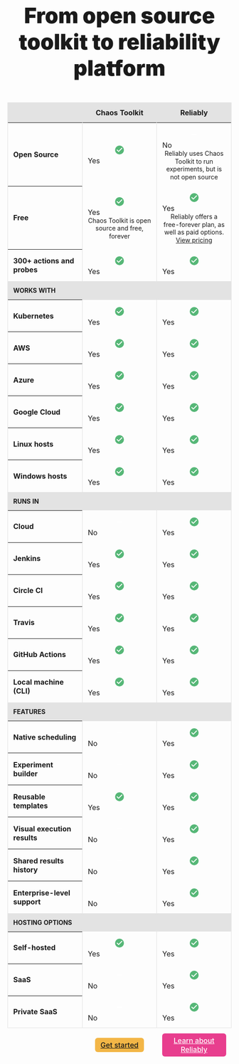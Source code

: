 <div class="pricing" id="pricing-wrapper">
<h2>From open source toolkit to reliability platform</h2>

<table class="pricingTable">
  <thead>
    <tr>
      <th></th>
      <th scope="col">Chaos Toolkit</th>
      <th scope="col">Reliably</th>
    </tr>
  </thead>
  <tbody>
    <tr class="row">
      <th scope="row" class="cell">Open Source</td>
      <td class="cell cell--yes">
        <div class="cell__svgWrapper">
          <svg fill="none" stroke="currentColor" stroke-linecap="round" stroke-linejoin="round" stroke-width="2" viewBox="0 0 24 24" astro-icon="check"><path d="M20 6 9 17l-5-5"></path></svg>
        </div>
        <span class="screen-reader-text">Yes</span>
      </td>
      <td class="cell cell--no">
        <div class="cell__svgWrapper">
          <svg fill="none" stroke="currentColor" stroke-linecap="round" stroke-linejoin="round" stroke-width="2" viewBox="0 0 24 24" astro-icon="minus"><path d="M5 12h14"></path></svg>
        </div>
        <span class="screen-reader-text">No</span>
        <div class="cell__help">
          Reliably uses Chaos Toolkit to run experiments, but is not open source
        </div>
      </td>
    </tr>
    <tr class="row">
      <th scope="row" class="cell">Free</td>
      <td class="cell cell--yes">
        <div class="cell__svgWrapper">
          <svg fill="none" stroke="currentColor" stroke-linecap="round" stroke-linejoin="round" stroke-width="2" viewBox="0 0 24 24" astro-icon="check"><path d="M20 6 9 17l-5-5"></path></svg>
        </div>
        <span class="screen-reader-text">Yes</span>
        <div class="cell__help">
          Chaos Toolkit is open source and free, forever
        </div>
      </td>
      <td class="cell cell--yes">
        <div class="cell__svgWrapper">
          <svg fill="none" stroke="currentColor" stroke-linecap="round" stroke-linejoin="round" stroke-width="2" viewBox="0 0 24 24" astro-icon="check"><path d="M20 6 9 17l-5-5"></path></svg>
        </div>
        <span class="screen-reader-text">Yes</span>
        <div class="cell__help">
          Reliably offers a free-forever plan, as well as paid options.<br/>
          <a
            href="https://reliably.com/pricing"
            target="_blank"
            rel="noreferer noopener"
          >View pricing</a>
        </div>
      </td>
    </tr>
    <tr class="row">
      <th scope="row" class="cell">300+ actions and probes</td>
      <td class="cell cell--yes">
        <div class="cell__svgWrapper">
          <svg fill="none" stroke="currentColor" stroke-linecap="round" stroke-linejoin="round" stroke-width="2" viewBox="0 0 24 24" astro-icon="check"><path d="M20 6 9 17l-5-5"></path></svg>
        </div>
        <span class="screen-reader-text">Yes</span>
      </td>
      <td class="cell cell--yes">
        <div class="cell__svgWrapper">
          <svg fill="none" stroke="currentColor" stroke-linecap="round" stroke-linejoin="round" stroke-width="2" viewBox="0 0 24 24" astro-icon="check"><path d="M20 6 9 17l-5-5"></path></svg>
        </div>
        <span class="screen-reader-text">Yes</span>
      </td>
    </tr>
    <tr class="row row--heading">
      <td class="cell">Works with</td>
      <td class="cell"></td>
      <td class="cell"></td>
    </tr>
    <tr class="row">
      <th scope="row" class="cell">Kubernetes</th>
      <td class="cell cell--yes">
        <div class="cell__svgWrapper">
          <svg fill="none" stroke="currentColor" stroke-linecap="round" stroke-linejoin="round" stroke-width="2" viewBox="0 0 24 24" astro-icon="check"><path d="M20 6 9 17l-5-5"></path></svg>
        </div>
        <span class="screen-reader-text">Yes</span>
      </td>
      <td class="cell cell--yes">
        <div class="cell__svgWrapper">
          <svg fill="none" stroke="currentColor" stroke-linecap="round" stroke-linejoin="round" stroke-width="2" viewBox="0 0 24 24" astro-icon="check"><path d="M20 6 9 17l-5-5"></path></svg>
        </div>
        <span class="screen-reader-text">Yes</span>
      </td>
    </tr>
    <tr class="row">
      <th scope="row" class="cell">AWS</td>
      <td class="cell cell--yes">
        <div class="cell__svgWrapper">
          <svg fill="none" stroke="currentColor" stroke-linecap="round" stroke-linejoin="round" stroke-width="2" viewBox="0 0 24 24" astro-icon="check"><path d="M20 6 9 17l-5-5"></path></svg>
        </div>
        <span class="screen-reader-text">Yes</span>
      </td>
      <td class="cell cell--yes">
        <div class="cell__svgWrapper">
          <svg fill="none" stroke="currentColor" stroke-linecap="round" stroke-linejoin="round" stroke-width="2" viewBox="0 0 24 24" astro-icon="check"><path d="M20 6 9 17l-5-5"></path></svg>
        </div>
        <span class="screen-reader-text">Yes</span>
      </td>
    </tr>
    <tr class="row">
      <th scope="row" class="cell">Azure</td>
      <td class="cell cell--yes">
        <div class="cell__svgWrapper">
          <svg fill="none" stroke="currentColor" stroke-linecap="round" stroke-linejoin="round" stroke-width="2" viewBox="0 0 24 24" astro-icon="check"><path d="M20 6 9 17l-5-5"></path></svg>
        </div>
        <span class="screen-reader-text">Yes</span>
      </td>
      <td class="cell cell--yes">
        <div class="cell__svgWrapper">
          <svg fill="none" stroke="currentColor" stroke-linecap="round" stroke-linejoin="round" stroke-width="2" viewBox="0 0 24 24" astro-icon="check"><path d="M20 6 9 17l-5-5"></path></svg>
        </div>
        <span class="screen-reader-text">Yes</span>
      </td>
    </tr>
    <tr class="row">
      <th scope="row" class="cell">Google Cloud</td>
      <td class="cell cell--yes">
        <div class="cell__svgWrapper">
          <svg fill="none" stroke="currentColor" stroke-linecap="round" stroke-linejoin="round" stroke-width="2" viewBox="0 0 24 24" astro-icon="check"><path d="M20 6 9 17l-5-5"></path></svg>
        </div>
        <span class="screen-reader-text">Yes</span>
      </td>
      <td class="cell cell--yes">
        <div class="cell__svgWrapper">
          <svg fill="none" stroke="currentColor" stroke-linecap="round" stroke-linejoin="round" stroke-width="2" viewBox="0 0 24 24" astro-icon="check"><path d="M20 6 9 17l-5-5"></path></svg>
        </div>
        <span class="screen-reader-text">Yes</span>
      </td>
    </tr>
    <tr class="row">
      <th scope="row" class="cell">Linux hosts</td>
      <td class="cell cell--yes">
        <div class="cell__svgWrapper">
          <svg fill="none" stroke="currentColor" stroke-linecap="round" stroke-linejoin="round" stroke-width="2" viewBox="0 0 24 24" astro-icon="check"><path d="M20 6 9 17l-5-5"></path></svg>
        </div>
        <span class="screen-reader-text">Yes</span>
      </td>
      <td class="cell cell--yes">
        <div class="cell__svgWrapper">
          <svg fill="none" stroke="currentColor" stroke-linecap="round" stroke-linejoin="round" stroke-width="2" viewBox="0 0 24 24" astro-icon="check"><path d="M20 6 9 17l-5-5"></path></svg>
        </div>
        <span class="screen-reader-text">Yes</span>
      </td>
    </tr>
    <tr class="row">
      <th scope="row" class="cell">Windows hosts</td>
      <td class="cell cell--yes">
        <div class="cell__svgWrapper">
          <svg fill="none" stroke="currentColor" stroke-linecap="round" stroke-linejoin="round" stroke-width="2" viewBox="0 0 24 24" astro-icon="check"><path d="M20 6 9 17l-5-5"></path></svg>
        </div>
        <span class="screen-reader-text">Yes</span>
      </td>
      <td class="cell cell--yes">
        <div class="cell__svgWrapper">
          <svg fill="none" stroke="currentColor" stroke-linecap="round" stroke-linejoin="round" stroke-width="2" viewBox="0 0 24 24" astro-icon="check"><path d="M20 6 9 17l-5-5"></path></svg>
        </div>
        <span class="screen-reader-text">Yes</span>
      </td>
    </tr>
    <tr class="row row--heading">
      <td class="cell">Runs in</td>
      <td class="cell"></td>
      <td class="cell"></td>
    </tr>
    <tr class="row">
      <th scope="row" class="cell">Cloud</td>
      <td class="cell cell--no">
        <div class="cell__svgWrapper">
          <svg fill="none" stroke="currentColor" stroke-linecap="round" stroke-linejoin="round" stroke-width="2" viewBox="0 0 24 24" astro-icon="minus"><path d="M5 12h14"></path></svg>
        </div>
        <span class="screen-reader-text">No</span>
      </td>
      <td class="cell cell--yes">
        <div class="cell__svgWrapper">
          <svg fill="none" stroke="currentColor" stroke-linecap="round" stroke-linejoin="round" stroke-width="2" viewBox="0 0 24 24" astro-icon="check"><path d="M20 6 9 17l-5-5"></path></svg>
        </div>
        <span class="screen-reader-text">Yes</span>
      </td>
    </tr>
    <tr class="row">
      <th scope="row" class="cell">Jenkins</td>
      <td class="cell cell--yes">
        <div class="cell__svgWrapper">
          <svg fill="none" stroke="currentColor" stroke-linecap="round" stroke-linejoin="round" stroke-width="2" viewBox="0 0 24 24" astro-icon="check"><path d="M20 6 9 17l-5-5"></path></svg>
        </div>
        <span class="screen-reader-text">Yes</span>
      </td>
      <td class="cell cell--yes">
        <div class="cell__svgWrapper">
          <svg fill="none" stroke="currentColor" stroke-linecap="round" stroke-linejoin="round" stroke-width="2" viewBox="0 0 24 24" astro-icon="check"><path d="M20 6 9 17l-5-5"></path></svg>
        </div>
        <span class="screen-reader-text">Yes</span>
      </td>
    </tr>
    <tr class="row">
      <th scope="row" class="cell">Circle CI</td>
      <td class="cell cell--yes">
        <div class="cell__svgWrapper">
          <svg fill="none" stroke="currentColor" stroke-linecap="round" stroke-linejoin="round" stroke-width="2" viewBox="0 0 24 24" astro-icon="check"><path d="M20 6 9 17l-5-5"></path></svg>
        </div>
        <span class="screen-reader-text">Yes</span>
      </td>
      <td class="cell cell--yes">
        <div class="cell__svgWrapper">
          <svg fill="none" stroke="currentColor" stroke-linecap="round" stroke-linejoin="round" stroke-width="2" viewBox="0 0 24 24" astro-icon="check"><path d="M20 6 9 17l-5-5"></path></svg>
        </div>
        <span class="screen-reader-text">Yes</span>
      </td>
    </tr>
    <tr class="row">
      <th scope="row" class="cell">Travis</td>
      <td class="cell cell--yes">
        <div class="cell__svgWrapper">
          <svg fill="none" stroke="currentColor" stroke-linecap="round" stroke-linejoin="round" stroke-width="2" viewBox="0 0 24 24" astro-icon="check"><path d="M20 6 9 17l-5-5"></path></svg>
        </div>
        <span class="screen-reader-text">Yes</span>
      </td>
      <td class="cell cell--yes">
        <div class="cell__svgWrapper">
          <svg fill="none" stroke="currentColor" stroke-linecap="round" stroke-linejoin="round" stroke-width="2" viewBox="0 0 24 24" astro-icon="check"><path d="M20 6 9 17l-5-5"></path></svg>
        </div>
        <span class="screen-reader-text">Yes</span>
      </td>
    </tr>
    <tr class="row">
      <th scope="row" class="cell">GitHub Actions</td>
      <td class="cell cell--yes">
        <div class="cell__svgWrapper">
          <svg fill="none" stroke="currentColor" stroke-linecap="round" stroke-linejoin="round" stroke-width="2" viewBox="0 0 24 24" astro-icon="check"><path d="M20 6 9 17l-5-5"></path></svg>
        </div>
        <span class="screen-reader-text">Yes</span>
      </td>
      <td class="cell cell--yes">
        <div class="cell__svgWrapper">
          <svg fill="none" stroke="currentColor" stroke-linecap="round" stroke-linejoin="round" stroke-width="2" viewBox="0 0 24 24" astro-icon="check"><path d="M20 6 9 17l-5-5"></path></svg>
        </div>
        <span class="screen-reader-text">Yes</span>
      </td>
    </tr>
    <tr class="row">
      <th scope="row" class="cell">Local machine (CLI)</td>
      <td class="cell cell--yes">
        <div class="cell__svgWrapper">
          <svg fill="none" stroke="currentColor" stroke-linecap="round" stroke-linejoin="round" stroke-width="2" viewBox="0 0 24 24" astro-icon="check"><path d="M20 6 9 17l-5-5"></path></svg>
        </div>
        <span class="screen-reader-text">Yes</span>
      </td>
      <td class="cell cell--yes">
        <div class="cell__svgWrapper">
          <svg fill="none" stroke="currentColor" stroke-linecap="round" stroke-linejoin="round" stroke-width="2" viewBox="0 0 24 24" astro-icon="check"><path d="M20 6 9 17l-5-5"></path></svg>
        </div>
        <span class="screen-reader-text">Yes</span>
      </td>
    </tr>
    <tr class="row row--heading">
      <td class="cell">Features</td>
      <td class="cell"></td>
      <td class="cell"></td>
    </tr>
    <tr class="row">
      <th scope="row" class="cell">Native scheduling</td>
      <td class="cell cell--no">
        <div class="cell__svgWrapper">
          <svg fill="none" stroke="currentColor" stroke-linecap="round" stroke-linejoin="round" stroke-width="2" viewBox="0 0 24 24" astro-icon="minus"><path d="M5 12h14"></path></svg>
        </div>
        <span class="screen-reader-text">No</span>
      </td>
      <td class="cell cell--yes">
        <div class="cell__svgWrapper">
          <svg fill="none" stroke="currentColor" stroke-linecap="round" stroke-linejoin="round" stroke-width="2" viewBox="0 0 24 24" astro-icon="check"><path d="M20 6 9 17l-5-5"></path></svg>
        </div>
        <span class="screen-reader-text">Yes</span>
      </td>
    </tr>
    <tr class="row">
      <th scope="row" class="cell">Experiment builder</td>
      <td class="cell cell--no">
        <div class="cell__svgWrapper">
          <svg fill="none" stroke="currentColor" stroke-linecap="round" stroke-linejoin="round" stroke-width="2" viewBox="0 0 24 24" astro-icon="minus"><path d="M5 12h14"></path></svg>
        </div>
        <span class="screen-reader-text">No</span>
      </td>
      <td class="cell cell--yes">
        <div class="cell__svgWrapper">
          <svg fill="none" stroke="currentColor" stroke-linecap="round" stroke-linejoin="round" stroke-width="2" viewBox="0 0 24 24" astro-icon="check"><path d="M20 6 9 17l-5-5"></path></svg>
        </div>
        <span class="screen-reader-text">Yes</span>
      </td>
    </tr>
    <tr class="row">
      <th scope="row" class="cell">Reusable templates</td>
      <td class="cell cell--yes">
        <div class="cell__svgWrapper">
          <svg fill="none" stroke="currentColor" stroke-linecap="round" stroke-linejoin="round" stroke-width="2" viewBox="0 0 24 24" astro-icon="check"><path d="M20 6 9 17l-5-5"></path></svg>
        </div>
        <span class="screen-reader-text">Yes</span>
      </td>
      <td class="cell cell--yes">
        <div class="cell__svgWrapper">
          <svg fill="none" stroke="currentColor" stroke-linecap="round" stroke-linejoin="round" stroke-width="2" viewBox="0 0 24 24" astro-icon="check"><path d="M20 6 9 17l-5-5"></path></svg>
        </div>
        <span class="screen-reader-text">Yes</span>
      </td>
    </tr>
    <tr class="row">
      <th scope="row" class="cell">Visual execution results</td>
      <td class="cell cell--no">
        <div class="cell__svgWrapper">
          <svg fill="none" stroke="currentColor" stroke-linecap="round" stroke-linejoin="round" stroke-width="2" viewBox="0 0 24 24" astro-icon="minus"><path d="M5 12h14"></path></svg>
        </div>
        <span class="screen-reader-text">No</span>
      </td>
      <td class="cell cell--yes">
        <div class="cell__svgWrapper">
          <svg fill="none" stroke="currentColor" stroke-linecap="round" stroke-linejoin="round" stroke-width="2" viewBox="0 0 24 24" astro-icon="check"><path d="M20 6 9 17l-5-5"></path></svg>
        </div>
        <span class="screen-reader-text">Yes</span>
      </td>
    </tr>
    <tr class="row">
      <th scope="row" class="cell">Shared results history</td>
      <td class="cell cell--no">
        <div class="cell__svgWrapper">
          <svg fill="none" stroke="currentColor" stroke-linecap="round" stroke-linejoin="round" stroke-width="2" viewBox="0 0 24 24" astro-icon="minus"><path d="M5 12h14"></path></svg>
        </div>
        <span class="screen-reader-text">No</span>
      </td>
      <td class="cell cell--yes">
        <div class="cell__svgWrapper">
          <svg fill="none" stroke="currentColor" stroke-linecap="round" stroke-linejoin="round" stroke-width="2" viewBox="0 0 24 24" astro-icon="check"><path d="M20 6 9 17l-5-5"></path></svg>
        </div>
        <span class="screen-reader-text">Yes</span>
      </td>
    </tr>
    <tr class="row">
      <th scope="row" class="cell">Enterprise-level support</td>
      <td class="cell cell--no">
        <div class="cell__svgWrapper">
          <svg fill="none" stroke="currentColor" stroke-linecap="round" stroke-linejoin="round" stroke-width="2" viewBox="0 0 24 24" astro-icon="minus"><path d="M5 12h14"></path></svg>
        </div>
        <span class="screen-reader-text">No</span>
      </td>
      <td class="cell cell--yes">
        <div class="cell__svgWrapper">
          <svg fill="none" stroke="currentColor" stroke-linecap="round" stroke-linejoin="round" stroke-width="2" viewBox="0 0 24 24" astro-icon="check"><path d="M20 6 9 17l-5-5"></path></svg>
        </div>
        <span class="screen-reader-text">Yes</span>
      </td>
    </tr>
    <tr class="row row--heading">
      <td class="cell">Hosting options</td>
      <td class="cell"></td>
      <td class="cell"></td>
    </tr>
    <tr class="row">
      <th scope="row" class="cell">Self-hosted</td>
      <td class="cell cell--yes">
        <div class="cell__svgWrapper">
          <svg fill="none" stroke="currentColor" stroke-linecap="round" stroke-linejoin="round" stroke-width="2" viewBox="0 0 24 24" astro-icon="check"><path d="M20 6 9 17l-5-5"></path></svg>
        </div>
        <span class="screen-reader-text">Yes</span>
      </td>
      <td class="cell cell--yes">
        <div class="cell__svgWrapper">
          <svg fill="none" stroke="currentColor" stroke-linecap="round" stroke-linejoin="round" stroke-width="2" viewBox="0 0 24 24" astro-icon="check"><path d="M20 6 9 17l-5-5"></path></svg>
        </div>
        <span class="screen-reader-text">Yes</span>
      </td>
    </tr>
    <tr class="row">
      <th scope="row" class="cell">SaaS</td>
      <td class="cell cell--no">
        <div class="cell__svgWrapper">
          <svg fill="none" stroke="currentColor" stroke-linecap="round" stroke-linejoin="round" stroke-width="2" viewBox="0 0 24 24" astro-icon="minus"><path d="M5 12h14"></path></svg>
        </div>
        <span class="screen-reader-text">No</span>
      </td>
      <td class="cell cell--yes">
        <div class="cell__svgWrapper">
          <svg fill="none" stroke="currentColor" stroke-linecap="round" stroke-linejoin="round" stroke-width="2" viewBox="0 0 24 24" astro-icon="check"><path d="M20 6 9 17l-5-5"></path></svg>
        </div>
        <span class="screen-reader-text">Yes</span>
      </td>
    </tr>
    <tr class="row">
      <th scope="row" class="cell">Private SaaS</td>
      <td class="cell cell--no">
        <div class="cell__svgWrapper">
          <svg fill="none" stroke="currentColor" stroke-linecap="round" stroke-linejoin="round" stroke-width="2" viewBox="0 0 24 24" astro-icon="minus"><path d="M5 12h14"></path></svg>
        </div>
        <span class="screen-reader-text">No</span>
      </td>
      <td class="cell cell--yes">
        <div class="cell__svgWrapper">
          <svg fill="none" stroke="currentColor" stroke-linecap="round" stroke-linejoin="round" stroke-width="2" viewBox="0 0 24 24" astro-icon="check"><path d="M20 6 9 17l-5-5"></path></svg>
        </div>
        <span class="screen-reader-text">Yes</span>
      </td>
    </tr>
  </tbody>
  <tfoot>
    <tr class="row">
      <th></th>
      <td>
        <a href="/reference/usage/install">Get started</a>
      </td>
      <td>
        <a href="https://reliably.com/">Learn about Reliably</a>
      </td>
    </tr>
  </tfoot>
</table>

<style>
h1.small-title {
  margin-bottom: 16px;

  font-size: 18px;
  font-weight: 700;
  text-align: center;
  text-transform: uppercase;
}

.pricing h2 {
  margin-top: 0;
  margin-bottom: 48px;

  color: var(--CtkGrey3);
  font-size: 48px;
  font-weight: 900;
  text-align: center;
}

.pricingTable thead tr th {
  background-color: #e3e3e3;
}

.pricingTable thead tr th {
  width: 33.33%;

  border-top: 1px solid #e3e3e3;

  font-weight: 700;
}

.pricingTable tbody tr:last-child th,
.pricingTable tbody tr:last-child td {
  border-bottom: 1px solid #e3e3e3;
}

.pricingTable tfoot tr th,
.pricingTable tfoot tr td {
  border-right: 0;
  border-left: 0;

  text-align: center;
}

.pricingTable .row.row--heading {
  background-color: #e3e3e3;

  font-size: 14px;
  font-weight: 700;
  text-transform: uppercase;
}

.pricingTable tbody tr:hover {
  background-color: #f3f3f3;
}

.pricingTable td,
.pricingTable th {
  padding: 12px;

  border-left: 1px solid #e3e3e3;
  vertical-align: center;
}

.pricingTable td:first-child,
.pricingTable th:first-child {
  text-align: left;
}

.pricingTable thead td:last-child,
.pricingTable thead th:last-child,
.pricingTable tbody td:last-child,
.pricingTable tbody th:last-child {
  border-right: 1px solid #e3e3e3;
}

.pricingTable .cell .cell__svgWrapper {
  position: relative;

  display: block;
  height: 28px;
  width: 100%;

  color: white;
}

.pricingTable .cell .cell__svgWrapper::before {
  content: "";

  position: absolute;
  top: calc(50% - 10px);
  left: calc(50% - 10px);

  display: block;
  height: 20px;
  width: 20px;

  border-radius: 50%;
}

.pricingTable .cell.cell--yes .cell__svgWrapper::before {
  background-color: #56b777;
}

.pricingTable .cell.cell--no .cell__svgWrapper::before {
  background-color: var(--CtkGrey1);
}

.pricingTable .cell.cell--yes svg,
.pricingTable .cell.cell--no svg {
  position: absolute;
  top: calc(50% - 8px);
  left: calc(50% - 8px);

  height: 16px;
  
  stroke-width: 3;
}

.pricingTable .cell .cell__help {
  color: var(--CtkGrey1);
  font-size: 14px;
  line-height: 1.25;
  text-align: center;
}

.pricingTable tfoot a {
  display: inline-block;
  padding: 6px 12px;

  border-radius: 6px;

  font-weight: 500;
  text-align: center;

}

.pricingTable tfoot td:nth-child(2) a {
  background-color: #f3b646;

  color: var(--CtkGrey4);
}

.pricingTable tfoot td:nth-child(2) a:hover {
  background-color: #e4a42f;
}

.pricingTable tfoot td:nth-child(3) a {
  background-color: #e83e8e;

  color: white;
}

.pricingTable tfoot td:nth-child(3) a:hover {
  background-color: #d72277;
}


/* .pricingTable .cell.cell--yes::before,
.pricingTable .cell.cell--no::before {
  content: "";

  position: absolute;
  top: calc(50% - 10px);
  left: calc(50% - 10px);

  display: block;
  height: 20px;
  width: 20px;

  border-radius: 50%;
} */

</style>

<script>
  const w = document.getElementById("pricing-wrapper");
  const t = w.previousElementSibling;
  t.classList.add("small-title");
</script>
</div>
